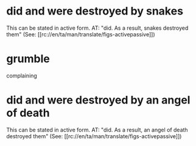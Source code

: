 # did and were destroyed by snakes

This can be stated in active form. AT: "did. As a result, snakes destroyed them" (See: [[rc://en/ta/man/translate/figs-activepassive]])

# grumble

complaining

# did and were destroyed by an angel of death

This can be stated in active form. AT: "did. As a result, an angel of death destroyed them" (See: [[rc://en/ta/man/translate/figs-activepassive]])